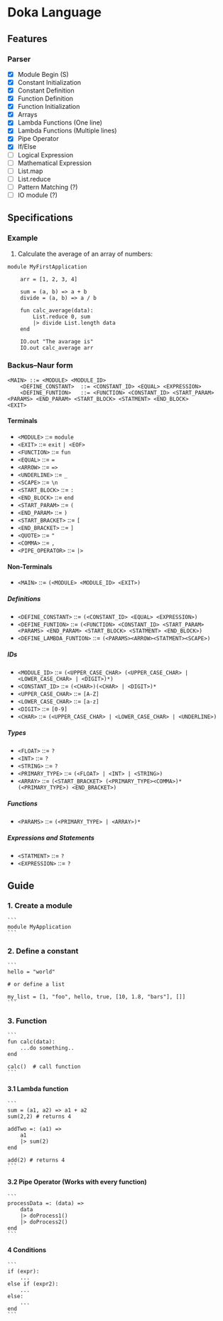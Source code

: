 # Doka Language


## Features

### Parser
- [x] Module Begin (S)
- [x] Constant Initialization
- [x] Constant Definition
- [x] Function Definition
- [x] Function Initialization
- [x] Arrays
- [x] Lambda Functions (One line)
- [x] Lambda Functions (Multiple lines)
- [x] Pipe Operator
- [x] If/Else
- [ ] Logical Expression
- [ ] Mathematical Expression
- [ ] List.map
- [ ] List.reduce
- [ ] Pattern Matching (?)
- [ ] IO module (?)
 
## Specifications


### Example

1. Calculate the average of an array of numbers:

```
module MyFirstApplication

    arr = [1, 2, 3, 4]

    sum = (a, b) => a + b
    divide = (a, b) => a / b

    fun calc_average(data):
        List.reduce 0, sum 
        |> divide List.length data
    end     
    
    IO.out "The avarage is"
    IO.out calc_average arr
```

### Backus–Naur form

```
<MAIN> ::= <MODULE> <MODULE_ID>
    <DEFINE_CONSTANT>  ::= <CONSTANT_ID> <EQUAL> <EXPRESSION>
    <DEFINE_FUNTION>   ::= <FUNCTION> <CONSTANT_ID> <START_PARAM> <PARAMS> <END_PARAM> <START_BLOCK> <STATMENT> <END_BLOCK>
<EXIT>
```

#### Terminals
- `<MODULE>`        ::= `module`
- `<EXIT>`          ::= `exit` `| <EOF>`
- `<FUNCTION>`      ::= `fun`
- `<EQUAL>`         ::= `=`
- `<ARROW>`         ::= `=>`
- `<UNDERLINE>`     ::= `_`
- `<SCAPE>`         ::= `\n`
- `<START_BLOCK>`   ::= `:`
- `<END_BLOCK>`     ::= `end`
- `<START_PARAM>`   ::= `(`
- `<END_PARAM>`     ::= `)`
- `<START_BRACKET>` ::= `[`
- `<END_BRACKET>`   ::= `]`
- `<QUOTE>`         ::= `"`
- `<COMMA>`         ::= `,`
- `<PIPE_OPERATOR>` ::= `|>`

#### Non-Terminals
- `<MAIN>`                  ::= `(<MODULE> <MODULE_ID> <EXIT>)`
 
##### Definitions
- `<DEFINE_CONSTANT>`       ::= `(<CONSTANT_ID> <EQUAL> <EXPRESSION>)`
- `<DEFINE_FUNTION>`        ::= `(<FUNCTION> <CONSTANT_ID> <START_PARAM> <PARAMS> <END_PARAM> <START_BLOCK> <STATMENT> <END_BLOCK>)`
- `<DEFINE_LAMBDA_FUNTION>` ::= `(<PARAMS><ARROW><STATMENT><SCAPE>)`

##### IDs
- `<MODULE_ID>`         ::= `(<UPPER_CASE_CHAR> (<UPPER_CASE_CHAR> | <LOWER_CASE_CHAR> | <DIGIT>)*)`
- `<CONSTANT_ID>`       ::= `(<CHAR>)(<CHAR> | <DIGIT>)*`
- `<UPPER_CASE_CHAR>`   ::= `[A-Z]`
- `<LOWER_CASE_CHAR>`   ::= `[a-z]`
- `<DIGIT>`             ::= `[0-9]`
- `<CHAR>`              ::= `(<UPPER_CASE_CHAR> | <LOWER_CASE_CHAR> | <UNDERLINE>)`

##### Types
- `<FLOAT>`             ::= `?`
- `<INT>`               ::= `?`
- `<STRING>`            ::= `?`
- `<PRIMARY_TYPE>`      ::= `(<FLOAT> | <INT> | <STRING>)` 
- `<ARRAY>`             ::= `(<START_BRACKET> (<PRIMARY_TYPE><COMMA>)* (<PRIMARY_TYPE>) <END_BRACKET>)`

##### Functions
- `<PARAMS>`            ::= `(<PRIMARY_TYPE> | <ARRAY>)*`

##### Expressions and Statements
- `<STATMENT>`   ::= `?`
- `<EXPRESSION>` ::= `?`


## Guide

### 1. Create a module
    ```
    module MyApplication
    ```
   
### 2. Define a constant
    ```
    hello = "world"
   
    # or define a list

    my_list = [1, "foo", hello, true, [10, 1.8, "bars"], []]
    ```

### 3.  Function
    ```
    fun calc(data):
        ...do something..
    end 
   
    calc()  # call function
    ```
   
#### 3.1 Lambda function
    ```
    sum = (a1, a2) => a1 + a2
    sum(2,2) # returns 4    
   
    addTwo =: (a1) => 
        a1
        |> sum(2)
    end

    add(2) # returns 4
    ```

#### 3.2 Pipe Operator (Works with every function)
    ```
    processData =: (data) => 
        data
        |> doProcess1()
        |> doProcess2()
    end
    ```

#### 4 Conditions

    ```
    if (expr):
        ...
    else if (expr2):
        ...
    else:
        ...
    end
    ```